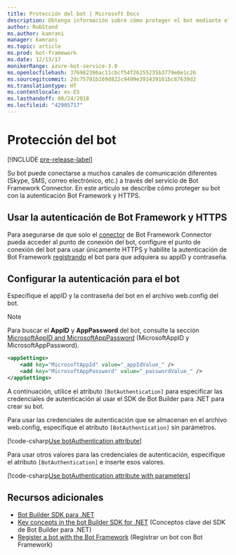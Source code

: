 ```yaml
---
title: Protección del bot | Microsoft Docs
description: Obtenga información sobre cómo proteger el bot mediante el uso de la autenticación de Bot Framework y HTTPS.
author: RobStand
ms.author: kamrani
manager: kamrani
ms.topic: article
ms.prod: bot-framework
ms.date: 12/13/17
monikerRange: azure-bot-service-3.0
ms.openlocfilehash: 376982396ac11cbcf54f26255235b3779e0e1c26
ms.sourcegitcommit: 2dc75701b169d822c9499e393439161bc87639d2
ms.translationtype: HT
ms.contentlocale: es-ES
ms.lasthandoff: 08/24/2018
ms.locfileid: "42905717"
---
```

# <a name="secure-your-bot"></a>Protección del bot

[!INCLUDE [pre-release-label](../includes/pre-release-label-v3.md)]

Su bot puede conectarse a muchos canales de comunicación diferentes (Skype, SMS, correo electrónico, etc.) a través del servicio de Bot Framework Connector. En este artículo se describe cómo proteger su bot con la autenticación Bot Framework y HTTPS.

## <a name="use-https-and-bot-framework-authentication"></a>Usar la autenticación de Bot Framework y HTTPS

Para asegurarse de que solo el [conector](bot-builder-dotnet-concepts.md#connector) de Bot Framework Connector pueda acceder al punto de conexión del bot, configure el punto de conexión del bot para usar únicamente HTTPS y habilite la autenticación de Bot Framework [registrando](~/bot-service-quickstart-registration.md) el bot para que adquiera su appID y contraseña. 

## <a name="configure-authentication-for-your-bot"></a>Configurar la autenticación para el bot

Especifique el appID y la contraseña del bot en el archivo web.config del bot. 

> [!NOTE]
> Para buscar el **AppID** y **AppPassword** del bot, consulte la sección [MicrosoftAppID and MicrosoftAppPassword](~/bot-service-manage-overview.md#microsoftappid-and-microsoftapppassword) (MicrosoftAppID y MicrosoftAppPassword).

```xml
<appSettings>
    <add key="MicrosoftAppId" value="_appIdValue_" />
    <add key="MicrosoftAppPassword" value="_passwordValue_" />
</appSettings>
```

A continuación, utilice el atributo `[BotAuthentication]` para especificar las credenciales de autenticación al usar el SDK de Bot Builder para .NET para crear su bot. 

Para usar las credenciales de autenticación que se almacenan en el archivo web.config, especifique el atributo `[BotAuthentication]` sin parámetros.

[!code-csharp[Use botAuthentication attribute](../includes/code/dotnet-security.cs#attribute1)]

Para usar otros valores para las credenciales de autenticación, especifique el atributo `[BotAuthentication]` e inserte esos valores.

[!code-csharp[Use botAuthentication attribute with parameters](../includes/code/dotnet-security.cs#attribute2)]

## <a name="additional-resources"></a>Recursos adicionales

- [Bot Builder SDK para .NET](bot-builder-dotnet-overview.md)
- [Key concepts in the bot Builder SDK for .NET](bot-builder-dotnet-concepts.md) (Conceptos clave del SDK de Bot Builder para .NET)
- [Register a bot with the Bot Framework](~/bot-service-quickstart-registration.md) (Registrar un bot con Bot Framework)
